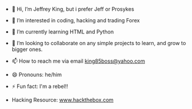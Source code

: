 - 👋 Hi, I’m Jeffrey King, but i prefer Jeff or Prosykes
- 👀 I’m interested in coding, hacking and trading Forex
- 🌱 I’m currently learning HTML and Python
- 💞️ I’m looking to collaborate on any simple projects to learn, and grow to bigger ones.
- 📫 How to reach me via email king85boss@yahoo.com
- 😄 Pronouns: he/him
- ⚡ Fun fact: I'm a rebel!!

- Hacking Resource: www.hackthebox.com

<!---
Prosykes/Introduction is a ✨ special ✨ repository because its `README.md` (this file) appears on your GitHub profile.
You can click the Preview link to take a look at your changes.
--->
